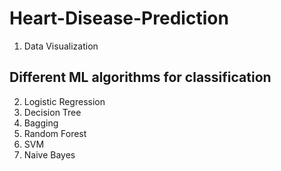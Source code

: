 # Heart-Disease-Prediction

1. Data Visualization
## Different ML algorithms for classification
2. Logistic Regression
3. Decision Tree
4. Bagging
5. Random Forest
6. SVM
7. Naive Bayes

